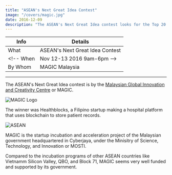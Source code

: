 ```yaml
---
title: "ASEAN's Next Great Idea Contest"
image: "/covers/magic.jpg"
date: 2016-12-09
description: "The ASEAN's Next Great Idea contest looks for the Top 20 ideas in Southeast Asia. We're very thankful to have made it to the list!"
---
```




Info | Details 
--- | ---
What | ASEAN's Next Great Idea Contest
<!-- When | Nov 12-13 2016 9am-6pm -->
By Whom | MAGIC Malaysia


---



The ASEAN's Next Great Idea contest is by the [Malaysian Global Innovation and Creativity Centre](https://www.mymagic.my) or MAGIC.

![MAGIC Logo](/covers/magic.jpg)

The winner was Healthblocks, a Filipino startup making a hospital platform that uses blockchain to store patient records.

![ASEAN](/photos/my/asean.jpg)


MAGIC is the startup incubation and acceleration project of the Malaysian government headquartered in Cyberjaya, under the Minisitry of Science, Technology, and Innovation or MOSTI. 

Compared to the incubation programs of other ASEAN countries like Vietnamm Silicon Valley, QBO, and Block 71, MAGIC seems very well funded and supported by its government.
